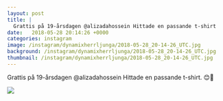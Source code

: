```yaml
---
layout: post
title: |
  Grattis på 19-årsdagen @alizadahossein Hittade en passande t-shirt
date:   2018-05-28 20:14:26 +0000
categories: instagram
image: /instagram/dynamixherrljunga/2018-05-28_20-14-26_UTC.jpg
background: /instagram/dynamixherrljunga/2018-05-28_20-14-26_UTC.jpg
thumbnail: /instagram/dynamixherrljunga/2018-05-28_20-14-26_UTC.jpg
---
```

Grattis på 19-årsdagen @alizadahossein Hittade en passande t-shirt. 😊🤙



<img src='/www-dynamix-herrljunga/instagram/dynamixherrljunga/2018-05-28_20-14-26_UTC.jpg' class='img-fluid' />
